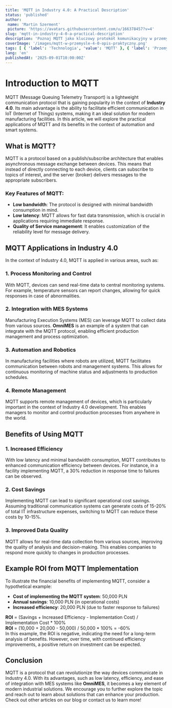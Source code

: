 ```yaml
---
title: 'MQTT in Industry 4.0: A Practical Description'
status: 'published'
author:
 name: 'Martin Szerment'
 picture: 'https://avatars.githubusercontent.com/u/166378457?v=4'
slug: 'mqtt-in-industry-4-0-a-practical-description'
description: 'Poznaj MQTT jako kluczowy protokół komunikacyjny w przemyśle 4.0. Odkryj jego praktyczne zastosowania i korzyści dla Twojej firmy.'
coverImage: '/images/mqtt-w-przemysle-4-0-opis-praktyczny.png'
tags: [ { 'label': 'Technologia', 'value': 'MQTT' }, { 'label': 'Przemysł', 'value': '4.0' }, { 'label': 'IoT', 'value': 'Internet of Things' } ]
lang: 'en'
publishedAt: '2025-09-01T10:00:00Z'
---
```

# Introduction to MQTT

MQTT (Message Queuing Telemetry Transport) is a lightweight communication protocol that is gaining popularity in the context of **Industry 4.0**. Its main advantage is the ability to facilitate efficient communication in IoT (Internet of Things) systems, making it an ideal solution for modern manufacturing facilities. In this article, we will explore the practical applications of MQTT and its benefits in the context of automation and smart systems.

## What is MQTT?

MQTT is a protocol based on a publish/subscribe architecture that enables asynchronous message exchange between devices. This means that instead of directly connecting to each device, clients can subscribe to topics of interest, and the server (broker) delivers messages to the appropriate subscribers.

### Key Features of MQTT:
- **Low bandwidth**: The protocol is designed with minimal bandwidth consumption in mind.
- **Low latency**: MQTT allows for fast data transmission, which is crucial in applications requiring immediate response.
- **Quality of Service management**: It enables customization of the reliability level for message delivery.

## MQTT Applications in Industry 4.0

In the context of Industry 4.0, MQTT is applied in various areas, such as:

### 1. Process Monitoring and Control

With MQTT, devices can send real-time data to central monitoring systems. For example, temperature sensors can report changes, allowing for quick responses in case of abnormalities.

### 2. Integration with MES Systems

Manufacturing Execution Systems (MES) can leverage MQTT to collect data from various sources. **OmniMES** is an example of a system that can integrate with the MQTT protocol, enabling efficient production management and process optimization.

### 3. Automation and Robotics

In manufacturing facilities where robots are utilized, MQTT facilitates communication between robots and management systems. This allows for continuous monitoring of machine status and adjustments to production schedules.

### 4. Remote Management

MQTT supports remote management of devices, which is particularly important in the context of Industry 4.0 development. This enables managers to monitor and control production processes from anywhere in the world.

## Benefits of Using MQTT

### 1. Increased Efficiency

With low latency and minimal bandwidth consumption, MQTT contributes to enhanced communication efficiency between devices. For instance, in a facility implementing MQTT, a 30% reduction in response time to failures can be observed.

### 2. Cost Savings

Implementing MQTT can lead to significant operational cost savings. Assuming traditional communication systems can generate costs of 15-20% of total IT infrastructure expenses, switching to MQTT can reduce these costs by 10-15%.

### 3. Improved Data Quality

MQTT allows for real-time data collection from various sources, improving the quality of analysis and decision-making. This enables companies to respond more quickly to changes in production processes.

## Example ROI from MQTT Implementation

To illustrate the financial benefits of implementing MQTT, consider a hypothetical example:
- **Cost of implementing the MQTT system**: 50,000 PLN
- **Annual savings**: 10,000 PLN (in operational costs)
- **Increased efficiency**: 20,000 PLN (due to faster response to failures)

**ROI** = (Savings + Increased Efficiency - Implementation Cost) / Implementation Cost * 100%  
**ROI** = (10,000 + 20,000 - 50,000) / 50,000 * 100% = -60%  
In this example, the ROI is negative, indicating the need for a long-term analysis of benefits. However, over time, with continued efficiency improvements, a positive return on investment can be expected.

## Conclusion

MQTT is a protocol that can revolutionize the way devices communicate in Industry 4.0. With its advantages, such as low latency, efficiency, and ease of integration with MES systems like **OmniMES**, it becomes a key element of modern industrial solutions. We encourage you to further explore the topic and reach out to learn about solutions that can enhance your production. Check out other articles on our blog or contact us to learn more!
